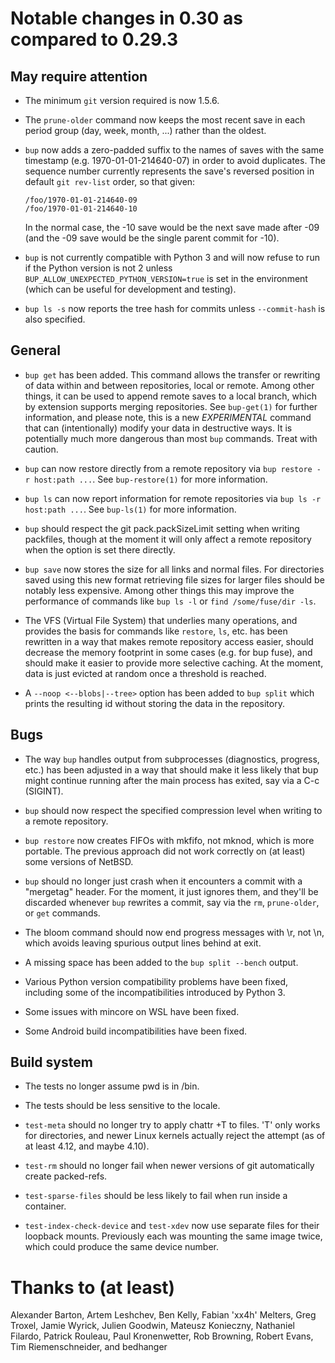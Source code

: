 
Notable changes in 0.30 as compared to 0.29.3
=============================================

May require attention
---------------------

* The minimum `git` version required is now 1.5.6.

* The `prune-older` command now keeps the most recent save in each
  period group (day, week, month, ...) rather than the oldest.

* `bup` now adds a zero-padded suffix to the names of saves with the
  same timestamp (e.g. 1970-01-01-214640-07) in order to avoid
  duplicates.  The sequence number currently represents the save's
  reversed position in default `git rev-list` order, so that given:
    
      /foo/1970-01-01-214640-09
      /foo/1970-01-01-214640-10
    
  In the normal case, the -10 save would be the next save made after
  -09 (and the -09 save would be the single parent commit for -10).

* `bup` is not currently compatible with Python 3 and will now refuse
  to run if the Python version is not 2 unless
  `BUP_ALLOW_UNEXPECTED_PYTHON_VERSION=true` is set in the environment
  (which can be useful for development and testing).

* `bup ls -s` now reports the tree hash for commits unless
  `--commit-hash` is also specified.

General
-------

* `bup get` has been added.  This command allows the transfer or
  rewriting of data within and between repositories, local or remote.
  Among other things, it can be used to append remote saves to a local
  branch, which by extension supports merging repositories.  See
  `bup-get(1)` for further information, and please note, this is a new
  *EXPERIMENTAL* command that can (intentionally) modify your data in
  destructive ways.  It is potentially much more dangerous than most
  `bup` commands.  Treat with caution.

* `bup` can now restore directly from a remote repository via `bup
  restore -r host:path ...`.  See `bup-restore(1)` for more
  information.

* `bup ls` can now report information for remote repositories via `bup
  ls -r host:path ...`.  See `bup-ls(1)` for more information.

* `bup` should respect the git pack.packSizeLimit setting when writing
  packfiles, though at the moment it will only affect a remote
  repository when the option is set there directly.

* `bup save` now stores the size for all links and normal files.  For
  directories saved using this new format retrieving file sizes for
  larger files should be notably less expensive.  Among other things
  this may improve the performance of commands like `bup ls -l` or
  `find /some/fuse/dir -ls`.

* The VFS (Virtual File System) that underlies many operations, and
  provides the basis for commands like `restore`, `ls`, etc. has been
  rewritten in a way that makes remote repository access easier,
  should decrease the memory footprint in some cases (e.g. for bup
  fuse), and should make it easier to provide more selective caching.
  At the moment, data is just evicted at random once a threshold is
  reached.

* A `--noop <--blobs|--tree>` option has been added to `bup split`
  which prints the resulting id without storing the data in the
  repository.

Bugs
----

* The way `bup` handles output from subprocesses (diagnostics,
  progress, etc.) has been adjusted in a way that should make it less
  likely that bup might continue running after the main process has
  exited, say via a C-c (SIGINT).

* `bup` should now respect the specified compression level when
  writing to a remote repository.

* `bup restore` now creates FIFOs with mkfifo, not mknod, which is
  more portable.  The previous approach did not work correctly on (at
  least) some versions of NetBSD.

* `bup` should no longer just crash when it encounters a commit with a
  "mergetag" header.  For the moment, it just ignores them, and
  they'll be discarded whenever `bup` rewrites a commit, say via the
  `rm`, `prune-older`, or `get` commands.

* The bloom command should now end progress messages with \r, not \n,
  which avoids leaving spurious output lines behind at exit.

* A missing space has been added to the `bup split --bench` output.

* Various Python version compatibility problems have been fixed,
  including some of the incompatibilities introduced by Python 3.

* Some issues with mincore on WSL have been fixed.

* Some Android build incompatibilities have been fixed.


Build system
------------

* The tests no longer assume pwd is in /bin.

* The tests should be less sensitive to the locale.

* `test-meta` should no longer try to apply chattr +T to files.  'T'
  only works for directories, and newer Linux kernels actually reject
  the attempt (as of at least 4.12, and maybe 4.10).

* `test-rm` should no longer fail when newer versions of git
  automatically create packed-refs.

* `test-sparse-files` should be less likely to fail when run inside a
  container.

* `test-index-check-device` and `test-xdev` now use separate files for
  their loopback mounts.  Previously each was mounting the same image
  twice, which could produce the same device number.

Thanks to (at least)
====================

Alexander Barton, Artem Leshchev, Ben Kelly, Fabian 'xx4h' Melters,
Greg Troxel, Jamie Wyrick, Julien Goodwin, Mateusz Konieczny,
Nathaniel Filardo, Patrick Rouleau, Paul Kronenwetter, Rob Browning,
Robert Evans, Tim Riemenschneider, and bedhanger

